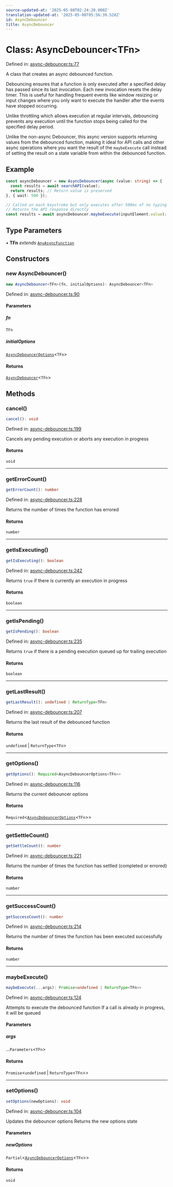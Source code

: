 ```yaml
---
source-updated-at: '2025-05-08T02:24:20.000Z'
translation-updated-at: '2025-05-08T05:56:39.528Z'
id: AsyncDebouncer
title: AsyncDebouncer
---
```


<!-- DO NOT EDIT: this page is autogenerated from the type comments -->

# Class: AsyncDebouncer\<TFn\>

Defined in: [async-debouncer.ts:77](https://github.com/TanStack/pacer/blob/main/packages/pacer/src/async-debouncer.ts#L77)

A class that creates an async debounced function.

Debouncing ensures that a function is only executed after a specified delay has passed since its last invocation.
Each new invocation resets the delay timer. This is useful for handling frequent events like window resizing
or input changes where you only want to execute the handler after the events have stopped occurring.

Unlike throttling which allows execution at regular intervals, debouncing prevents any execution until
the function stops being called for the specified delay period.

Unlike the non-async Debouncer, this async version supports returning values from the debounced function,
making it ideal for API calls and other async operations where you want the result of the `maybeExecute` call
instead of setting the result on a state variable from within the debounced function.

## Example

```ts
const asyncDebouncer = new AsyncDebouncer(async (value: string) => {
  const results = await searchAPI(value);
  return results; // Return value is preserved
}, { wait: 500 });

// Called on each keystroke but only executes after 500ms of no typing
// Returns the API response directly
const results = await asyncDebouncer.maybeExecute(inputElement.value);
```

## Type Parameters

• **TFn** *extends* [`AnyAsyncFunction`](../type-aliases/anyasyncfunction.md)

## Constructors

### new AsyncDebouncer()

```ts
new AsyncDebouncer<TFn>(fn, initialOptions): AsyncDebouncer<TFn>
```

Defined in: [async-debouncer.ts:90](https://github.com/TanStack/pacer/blob/main/packages/pacer/src/async-debouncer.ts#L90)

#### Parameters

##### fn

`TFn`

##### initialOptions

[`AsyncDebouncerOptions`](../interfaces/asyncdebounceroptions.md)\<`TFn`\>

#### Returns

[`AsyncDebouncer`](asyncdebouncer.md)\<`TFn`\>

## Methods

### cancel()

```ts
cancel(): void
```

Defined in: [async-debouncer.ts:199](https://github.com/TanStack/pacer/blob/main/packages/pacer/src/async-debouncer.ts#L199)

Cancels any pending execution or aborts any execution in progress

#### Returns

`void`

***

### getErrorCount()

```ts
getErrorCount(): number
```

Defined in: [async-debouncer.ts:228](https://github.com/TanStack/pacer/blob/main/packages/pacer/src/async-debouncer.ts#L228)

Returns the number of times the function has errored

#### Returns

`number`

***

### getIsExecuting()

```ts
getIsExecuting(): boolean
```

Defined in: [async-debouncer.ts:242](https://github.com/TanStack/pacer/blob/main/packages/pacer/src/async-debouncer.ts#L242)

Returns `true` if there is currently an execution in progress

#### Returns

`boolean`

***

### getIsPending()

```ts
getIsPending(): boolean
```

Defined in: [async-debouncer.ts:235](https://github.com/TanStack/pacer/blob/main/packages/pacer/src/async-debouncer.ts#L235)

Returns `true` if there is a pending execution queued up for trailing execution

#### Returns

`boolean`

***

### getLastResult()

```ts
getLastResult(): undefined | ReturnType<TFn>
```

Defined in: [async-debouncer.ts:207](https://github.com/TanStack/pacer/blob/main/packages/pacer/src/async-debouncer.ts#L207)

Returns the last result of the debounced function

#### Returns

`undefined` \| `ReturnType`\<`TFn`\>

***

### getOptions()

```ts
getOptions(): Required<AsyncDebouncerOptions<TFn>>
```

Defined in: [async-debouncer.ts:116](https://github.com/TanStack/pacer/blob/main/packages/pacer/src/async-debouncer.ts#L116)

Returns the current debouncer options

#### Returns

`Required`\<[`AsyncDebouncerOptions`](../interfaces/asyncdebounceroptions.md)\<`TFn`\>\>

***

### getSettleCount()

```ts
getSettleCount(): number
```

Defined in: [async-debouncer.ts:221](https://github.com/TanStack/pacer/blob/main/packages/pacer/src/async-debouncer.ts#L221)

Returns the number of times the function has settled (completed or errored)

#### Returns

`number`

***

### getSuccessCount()

```ts
getSuccessCount(): number
```

Defined in: [async-debouncer.ts:214](https://github.com/TanStack/pacer/blob/main/packages/pacer/src/async-debouncer.ts#L214)

Returns the number of times the function has been executed successfully

#### Returns

`number`

***

### maybeExecute()

```ts
maybeExecute(...args): Promise<undefined | ReturnType<TFn>>
```

Defined in: [async-debouncer.ts:124](https://github.com/TanStack/pacer/blob/main/packages/pacer/src/async-debouncer.ts#L124)

Attempts to execute the debounced function
If a call is already in progress, it will be queued

#### Parameters

##### args

...`Parameters`\<`TFn`\>

#### Returns

`Promise`\<`undefined` \| `ReturnType`\<`TFn`\>\>

***

### setOptions()

```ts
setOptions(newOptions): void
```

Defined in: [async-debouncer.ts:104](https://github.com/TanStack/pacer/blob/main/packages/pacer/src/async-debouncer.ts#L104)

Updates the debouncer options
Returns the new options state

#### Parameters

##### newOptions

`Partial`\<[`AsyncDebouncerOptions`](../interfaces/asyncdebounceroptions.md)\<`TFn`\>\>

#### Returns

`void`
